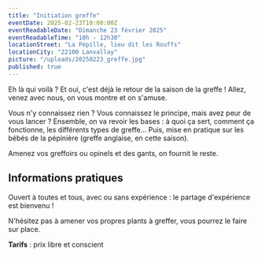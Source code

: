 ```yaml
---
title: "Initiation greffe"
eventDate: 2025-02-23T10:00:00Z
eventReadableDate: "Dimanche 23 février 2025"
eventReadableTime: "10h - 12h30"
locationStreet: "La Pépille, lieu dit les Rouffs"
locationCity: "22100 Lanvallay"
picture: "/uploads/20250223_greffe.jpg"
published: true
---
```


Eh là qui voilà ? Et oui, c'est déjà le retour de la saison de la greffe ! Allez, venez avec nous, on vous montre et on s'amuse. 

<!--more-->

Vous n'y connaissez rien ? Vous connaissez le principe, mais avez peur de vous lancer ? Ensemble, on va revoir les bases : à quoi ça sert, comment ça fonctionne, les différents types de greffe... 
Puis, mise en pratique sur les bébés de la pépinière (greffe anglaise, en cette saison).

Amenez vos greffoirs ou opinels et des gants, on fournit le reste.

## Informations pratiques

Ouvert à toutes et tous, avec ou sans expérience : le partage d'expérience est bienvenu !

N'hésitez pas à amener vos propres plants à greffer, vous pourrez le faire sur place.

**Tarifs** : prix libre et conscient

